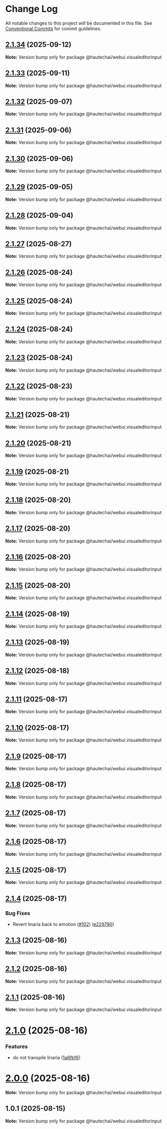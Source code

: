 # Change Log

All notable changes to this project will be documented in this file.
See [Conventional Commits](https://conventionalcommits.org) for commit guidelines.

## [2.1.34](https://github.com/HautechAI/webui/compare/@hautechai/webui.visualeditorinput@2.1.33...@hautechai/webui.visualeditorinput@2.1.34) (2025-09-12)

**Note:** Version bump only for package @hautechai/webui.visualeditorinput

## [2.1.33](https://github.com/HautechAI/webui/compare/@hautechai/webui.visualeditorinput@2.1.32...@hautechai/webui.visualeditorinput@2.1.33) (2025-09-11)

**Note:** Version bump only for package @hautechai/webui.visualeditorinput

## [2.1.32](https://github.com/HautechAI/webui/compare/@hautechai/webui.visualeditorinput@2.1.31...@hautechai/webui.visualeditorinput@2.1.32) (2025-09-07)

**Note:** Version bump only for package @hautechai/webui.visualeditorinput

## [2.1.31](https://github.com/HautechAI/webui/compare/@hautechai/webui.visualeditorinput@2.1.30...@hautechai/webui.visualeditorinput@2.1.31) (2025-09-06)

**Note:** Version bump only for package @hautechai/webui.visualeditorinput

## [2.1.30](https://github.com/HautechAI/webui/compare/@hautechai/webui.visualeditorinput@2.1.29...@hautechai/webui.visualeditorinput@2.1.30) (2025-09-06)

**Note:** Version bump only for package @hautechai/webui.visualeditorinput

## [2.1.29](https://github.com/HautechAI/webui/compare/@hautechai/webui.visualeditorinput@2.1.28...@hautechai/webui.visualeditorinput@2.1.29) (2025-09-05)

**Note:** Version bump only for package @hautechai/webui.visualeditorinput

## [2.1.28](https://github.com/HautechAI/webui/compare/@hautechai/webui.visualeditorinput@2.1.27...@hautechai/webui.visualeditorinput@2.1.28) (2025-09-04)

**Note:** Version bump only for package @hautechai/webui.visualeditorinput

## [2.1.27](https://github.com/HautechAI/webui/compare/@hautechai/webui.visualeditorinput@2.1.26...@hautechai/webui.visualeditorinput@2.1.27) (2025-08-27)

**Note:** Version bump only for package @hautechai/webui.visualeditorinput

## [2.1.26](https://github.com/HautechAI/webui/compare/@hautechai/webui.visualeditorinput@2.1.25...@hautechai/webui.visualeditorinput@2.1.26) (2025-08-24)

**Note:** Version bump only for package @hautechai/webui.visualeditorinput

## [2.1.25](https://github.com/HautechAI/webui/compare/@hautechai/webui.visualeditorinput@2.1.24...@hautechai/webui.visualeditorinput@2.1.25) (2025-08-24)

**Note:** Version bump only for package @hautechai/webui.visualeditorinput

## [2.1.24](https://github.com/HautechAI/webui/compare/@hautechai/webui.visualeditorinput@2.1.23...@hautechai/webui.visualeditorinput@2.1.24) (2025-08-24)

**Note:** Version bump only for package @hautechai/webui.visualeditorinput

## [2.1.23](https://github.com/HautechAI/webui/compare/@hautechai/webui.visualeditorinput@2.1.22...@hautechai/webui.visualeditorinput@2.1.23) (2025-08-24)

**Note:** Version bump only for package @hautechai/webui.visualeditorinput

## [2.1.22](https://github.com/HautechAI/webui/compare/@hautechai/webui.visualeditorinput@2.1.21...@hautechai/webui.visualeditorinput@2.1.22) (2025-08-23)

**Note:** Version bump only for package @hautechai/webui.visualeditorinput

## [2.1.21](https://github.com/HautechAI/webui/compare/@hautechai/webui.visualeditorinput@2.1.20...@hautechai/webui.visualeditorinput@2.1.21) (2025-08-21)

**Note:** Version bump only for package @hautechai/webui.visualeditorinput

## [2.1.20](https://github.com/HautechAI/webui/compare/@hautechai/webui.visualeditorinput@2.1.19...@hautechai/webui.visualeditorinput@2.1.20) (2025-08-21)

**Note:** Version bump only for package @hautechai/webui.visualeditorinput

## [2.1.19](https://github.com/HautechAI/webui/compare/@hautechai/webui.visualeditorinput@2.1.18...@hautechai/webui.visualeditorinput@2.1.19) (2025-08-21)

**Note:** Version bump only for package @hautechai/webui.visualeditorinput

## [2.1.18](https://github.com/HautechAI/webui/compare/@hautechai/webui.visualeditorinput@2.1.17...@hautechai/webui.visualeditorinput@2.1.18) (2025-08-20)

**Note:** Version bump only for package @hautechai/webui.visualeditorinput

## [2.1.17](https://github.com/HautechAI/webui/compare/@hautechai/webui.visualeditorinput@2.1.16...@hautechai/webui.visualeditorinput@2.1.17) (2025-08-20)

**Note:** Version bump only for package @hautechai/webui.visualeditorinput

## [2.1.16](https://github.com/HautechAI/webui/compare/@hautechai/webui.visualeditorinput@2.1.15...@hautechai/webui.visualeditorinput@2.1.16) (2025-08-20)

**Note:** Version bump only for package @hautechai/webui.visualeditorinput

## [2.1.15](https://github.com/HautechAI/webui/compare/@hautechai/webui.visualeditorinput@2.1.14...@hautechai/webui.visualeditorinput@2.1.15) (2025-08-20)

**Note:** Version bump only for package @hautechai/webui.visualeditorinput

## [2.1.14](https://github.com/HautechAI/webui/compare/@hautechai/webui.visualeditorinput@2.1.13...@hautechai/webui.visualeditorinput@2.1.14) (2025-08-19)

**Note:** Version bump only for package @hautechai/webui.visualeditorinput

## [2.1.13](https://github.com/HautechAI/webui/compare/@hautechai/webui.visualeditorinput@2.1.12...@hautechai/webui.visualeditorinput@2.1.13) (2025-08-19)

**Note:** Version bump only for package @hautechai/webui.visualeditorinput

## [2.1.12](https://github.com/HautechAI/webui/compare/@hautechai/webui.visualeditorinput@2.1.11...@hautechai/webui.visualeditorinput@2.1.12) (2025-08-18)

**Note:** Version bump only for package @hautechai/webui.visualeditorinput

## [2.1.11](https://github.com/HautechAI/webui/compare/@hautechai/webui.visualeditorinput@2.1.10...@hautechai/webui.visualeditorinput@2.1.11) (2025-08-17)

**Note:** Version bump only for package @hautechai/webui.visualeditorinput

## [2.1.10](https://github.com/HautechAI/webui/compare/@hautechai/webui.visualeditorinput@2.1.9...@hautechai/webui.visualeditorinput@2.1.10) (2025-08-17)

**Note:** Version bump only for package @hautechai/webui.visualeditorinput

## [2.1.9](https://github.com/HautechAI/webui/compare/@hautechai/webui.visualeditorinput@2.1.8...@hautechai/webui.visualeditorinput@2.1.9) (2025-08-17)

**Note:** Version bump only for package @hautechai/webui.visualeditorinput

## [2.1.8](https://github.com/HautechAI/webui/compare/@hautechai/webui.visualeditorinput@2.1.7...@hautechai/webui.visualeditorinput@2.1.8) (2025-08-17)

**Note:** Version bump only for package @hautechai/webui.visualeditorinput

## [2.1.7](https://github.com/HautechAI/webui/compare/@hautechai/webui.visualeditorinput@2.1.6...@hautechai/webui.visualeditorinput@2.1.7) (2025-08-17)

**Note:** Version bump only for package @hautechai/webui.visualeditorinput

## [2.1.6](https://github.com/HautechAI/webui/compare/@hautechai/webui.visualeditorinput@2.1.5...@hautechai/webui.visualeditorinput@2.1.6) (2025-08-17)

**Note:** Version bump only for package @hautechai/webui.visualeditorinput

## [2.1.5](https://github.com/HautechAI/webui/compare/@hautechai/webui.visualeditorinput@2.1.4...@hautechai/webui.visualeditorinput@2.1.5) (2025-08-17)

**Note:** Version bump only for package @hautechai/webui.visualeditorinput

## [2.1.4](https://github.com/HautechAI/webui/compare/@hautechai/webui.visualeditorinput@2.1.3...@hautechai/webui.visualeditorinput@2.1.4) (2025-08-17)

### Bug Fixes

- Revert linaria back to emotion ([#102](https://github.com/HautechAI/webui/issues/102)) ([e229790](https://github.com/HautechAI/webui/commit/e229790dae8eba4b3037bbe41365e5a73ab7f6dc))

## [2.1.3](https://github.com/HautechAI/webui/compare/@hautechai/webui.visualeditorinput@2.1.2...@hautechai/webui.visualeditorinput@2.1.3) (2025-08-16)

**Note:** Version bump only for package @hautechai/webui.visualeditorinput

## [2.1.2](https://github.com/HautechAI/webui/compare/@hautechai/webui.visualeditorinput@2.1.1...@hautechai/webui.visualeditorinput@2.1.2) (2025-08-16)

**Note:** Version bump only for package @hautechai/webui.visualeditorinput

## [2.1.1](https://github.com/HautechAI/webui/compare/@hautechai/webui.visualeditorinput@2.1.0...@hautechai/webui.visualeditorinput@2.1.1) (2025-08-16)

**Note:** Version bump only for package @hautechai/webui.visualeditorinput

# [2.1.0](https://github.com/HautechAI/webui/compare/@hautechai/webui.visualeditorinput@1.0.1...@hautechai/webui.visualeditorinput@2.1.0) (2025-08-16)

### Features

- do not transpile linaria ([1a6fbf6](https://github.com/HautechAI/webui/commit/1a6fbf6353a0e5028040006b5045170cf83f1ba0))

# [2.0.0](https://github.com/HautechAI/webui/compare/@hautechai/webui.visualeditorinput@1.0.1...@hautechai/webui.visualeditorinput@2.0.0) (2025-08-16)

**Note:** Version bump only for package @hautechai/webui.visualeditorinput

## 1.0.1 (2025-08-15)

**Note:** Version bump only for package @hautechai/webui.visualeditorinput
